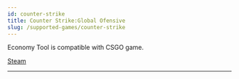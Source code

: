```yaml
---
id: counter-strike
title: Counter Strike:Global Ofensive
slug: /supported-games/counter-strike
---
```


Economy Tool is compatible with CSGO game.

[Steam](https://store.steampowered.com/app/10/CounterStrike/)

---
